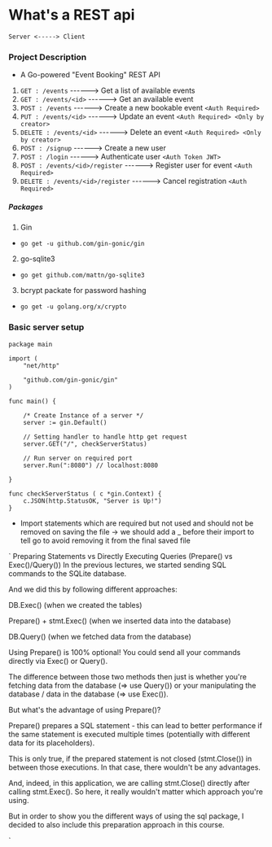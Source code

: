 # What's a REST api

` Server <-----> Client `

### Project Description

- A Go-powered "Event Booking" REST API

1. `GET : /events`                  ------> Get a list of available events
2. `GET : /events/<id>`             ------> Get an available event
3. `POST : /events`                 ------> Create a new bookable event    `<Auth Required>`
4. `PUT : /events/<id>`             ------> Update an event                `<Auth Required> <Only by creator>`
5. `DELETE : /events/<id>`          ------> Delete an event                `<Auth Required> <Only by creator>`
6. `POST : /signup`                 ------> Create a new user
7. `POST : /login`                  ------> Authenticate user             `<Auth Token JWT>`
8. `POST : /events/<id>/register`   ------> Register user for event       `<Auth Required>`
9. `DELETE : /events/<id>/register` ------> Cancel registration           `<Auth Required>`

##### Packages

1. Gin
- `go get -u github.com/gin-gonic/gin`
2. go-sqlite3
- `go get github.com/mattn/go-sqlite3`
3. bcrypt packate for password hashing
- `go get -u golang.org/x/crypto`

### Basic server setup

```
package main

import (
	"net/http"

	"github.com/gin-gonic/gin"
)

func main() {

	/* Create Instance of a server */
	server := gin.Default()

	// Setting handler to handle http get request
	server.GET("/", checkServerStatus)

	// Run server on required port 
	server.Run(":8080") // localhost:8080

}

func checkServerStatus ( c *gin.Context) {
	c.JSON(http.StatusOK, "Server is Up!")
}
```

* Import statements which are required but not used and should not be removed on saving the file -> we should add a _ before their import to tell go to avoid removing it from the final saved file

`
Preparing Statements vs Directly Executing Queries (Prepare() vs Exec()/Query())
In the previous lectures, we started sending SQL commands to the SQLite database.

And we did this by following different approaches:

DB.Exec() (when we created the tables)

Prepare() + stmt.Exec() (when we inserted data into the database)

DB.Query() (when we fetched data from the database)

Using Prepare() is 100% optional! You could send all your commands directly via Exec() or Query().

The difference between those two methods then just is whether you're fetching data from the database (=> use Query()) or your manipulating the database / data in the database (=> use Exec()).

But what's the advantage of using Prepare()?

Prepare() prepares a SQL statement - this can lead to better performance if the same statement is executed multiple times (potentially with different data for its placeholders).

This is only true, if the prepared statement is not closed (stmt.Close()) in between those executions. In that case, there wouldn't be any advantages.

And, indeed, in this application, we are calling stmt.Close() directly after calling stmt.Exec(). So here, it really wouldn't matter which approach you're using.

But in order to show you the different ways of using the sql package, I decided to also include this preparation approach in this course.

`